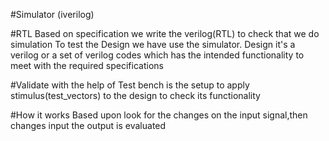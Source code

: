 #Simulator (iverilog)

#RTL
Based on specification we write the verilog(RTL) to check that we do simulation
To test the Design we have use the simulator.
Design it's a verilog or a set of verilog codes which has the intended functionality to meet with the required specifications

#Validate
with the help of Test bench is the setup to apply stimulus(test_vectors) to the design to check its functionality


#How it works
Based upon look for the changes on the input signal,then changes input the output is evaluated

